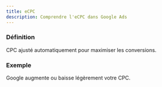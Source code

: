 ```yaml
---
title: eCPC
description: Comprendre l'eCPC dans Google Ads
---
```


### Définition
CPC ajusté automatiquement pour maximiser les conversions.

### Exemple
Google augmente ou baisse légèrement votre CPC.